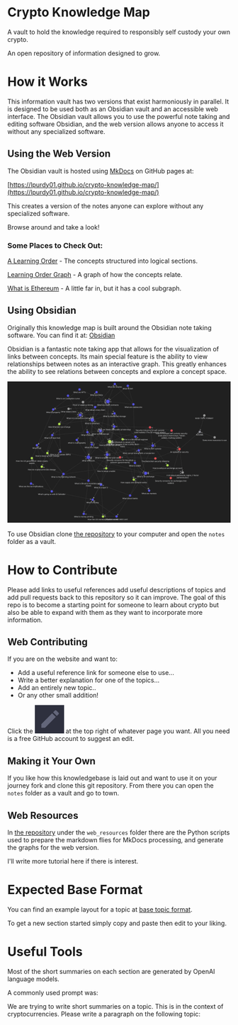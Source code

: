 # Crypto Knowledge Map
A vault to hold the knowledge required to responsibly self custody your own crypto. 
 
An open repository of information designed to grow.
 
# How it Works
This information vault has two versions that exist harmoniously in parallel. It is designed to be used both as an Obsidian vault and an accessible web interface. The Obsidian vault allows you to use the powerful note taking and editing software Obsidian, and the web version allows anyone to access it without any specialized software. 
 
## Using the Web Version
The Obsidian vault is hosted using [MkDocs](https://www.mkdocs.org/) on GitHub pages at: 
 
[https://lpurdy01.github.io/crypto-knowledge-map/](https://lpurdy01.github.io/crypto-knowledge-map/) 
 
 
This creates a version of the notes anyone can explore without any specialized software. 
 
 
Browse around and take a look!

### Some Places to Check Out:
[A Learning Order](https://lpurdy01.github.io/crypto-knowledge-map/A_Learning_Order/) - The concepts structured into logical sections.


[Learning Order Graph](https://lpurdy01.github.io/crypto-knowledge-map/Learning_Order_Graph/) - A graph of how the concepts relate. 


[What is Ethereum](https://lpurdy01.github.io/crypto-knowledge-map/What_is_Ethereum/) - A little far in, but it has a cool subgraph.
 
 
## Using Obsidian
Originally this knowledge map is built around the Obsidian note taking software. You can find it at: [Obsidian](https://obsidian.md/)

Obsidian is a fantastic note taking app that allows for the visualization of links between concepts. Its main special feature is the ability to view relationships between notes as an interactive graph. This greatly enhances the ability to see relations between concepts and explore a concept space. 
 
![this repo](wholegraph.png)
 
To use Obsidian clone [the repository](https://github.com/lpurdy01/crypto-knowledge-map) to your computer and open the ```notes``` folder as a vault. 
 
# How to Contribute
Please add links to useful references add useful descriptions of topics and add pull requests back to this repository so it can improve. The goal of this repo is to become a starting point for someone to learn about crypto but also be able to expand with them as they want to incorporate more information. 

## Web Contributing
If you are on the website and want to:
- Add a useful reference link for someone else to use...
- Write a better explanation for one of the topics...
- Add an entirely new topic..
- Or any other small addition!

Click the ![edit icon](edit_icon.png) at the top right of whatever page you want. All you need is a free GitHub account to suggest an edit. 

## Making it Your Own
If you like how this knowledgebase is laid out and want to use it on your journey fork and clone this git repository. From there you can open the ```notes``` folder as a vault and go to town.

## Web Resources
In [the repository](https://github.com/lpurdy01/crypto-knowledge-map) under the ```web_resources``` folder there are the Python scripts used to prepare the markdown flies for MkDocs processing, and generate the graphs for the web version. 

I'll write more tutorial here if there is interest.

# Expected Base Format
You can find an example layout for a topic at [base topic format](https://lpurdy01.github.io/base_topic_format/).


To get a new section started simply copy and paste then edit to your liking. 

# Useful Tools
Most of the short summaries on each section are generated by OpenAI language models.

A commonly used prompt was:


We are trying to write short summaries on a topic. This is in the context of cryptocurrencies. Please write a paragraph on the following topic:
